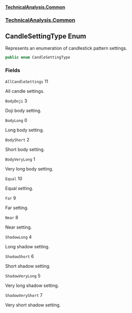 #### [TechnicalAnalysis.Common](Atypical.TechnicalAnalysis.Common.md 'Atypical.TechnicalAnalysis.Common')
### [TechnicalAnalysis.Common](Atypical.TechnicalAnalysis.Common.md#TechnicalAnalysis.Common 'TechnicalAnalysis.Common')

## CandleSettingType Enum

Represents an enumeration of candlestick pattern settings.

```csharp
public enum CandleSettingType
```
### Fields

<a name='TechnicalAnalysis.Common.CandleSettingType.AllCandleSettings'></a>

`AllCandleSettings` 11

All candle settings.

<a name='TechnicalAnalysis.Common.CandleSettingType.BodyDoji'></a>

`BodyDoji` 3

Doji body setting.

<a name='TechnicalAnalysis.Common.CandleSettingType.BodyLong'></a>

`BodyLong` 0

Long body setting.

<a name='TechnicalAnalysis.Common.CandleSettingType.BodyShort'></a>

`BodyShort` 2

Short body setting.

<a name='TechnicalAnalysis.Common.CandleSettingType.BodyVeryLong'></a>

`BodyVeryLong` 1

Very long body setting.

<a name='TechnicalAnalysis.Common.CandleSettingType.Equal'></a>

`Equal` 10

Equal setting.

<a name='TechnicalAnalysis.Common.CandleSettingType.Far'></a>

`Far` 9

Far setting.

<a name='TechnicalAnalysis.Common.CandleSettingType.Near'></a>

`Near` 8

Near setting.

<a name='TechnicalAnalysis.Common.CandleSettingType.ShadowLong'></a>

`ShadowLong` 4

Long shadow setting.

<a name='TechnicalAnalysis.Common.CandleSettingType.ShadowShort'></a>

`ShadowShort` 6

Short shadow setting.

<a name='TechnicalAnalysis.Common.CandleSettingType.ShadowVeryLong'></a>

`ShadowVeryLong` 5

Very long shadow setting.

<a name='TechnicalAnalysis.Common.CandleSettingType.ShadowVeryShort'></a>

`ShadowVeryShort` 7

Very short shadow setting.